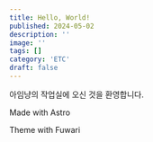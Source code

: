 ```yaml
---
title: Hello, World!
published: 2024-05-02
description: ''
image: ''
tags: []
category: 'ETC'
draft: false 
---
```


아임냥의 작업실에 오신 것을 환영합니다.

Made with Astro

Theme with Fuwari